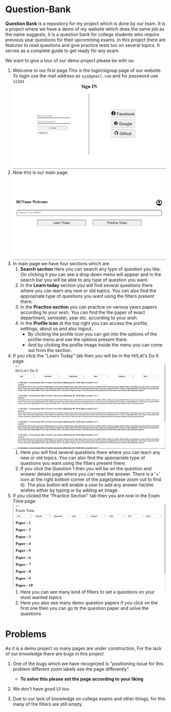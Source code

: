 # Question-Bank

**Question Bank** is a repository for my project which is done by our team. It is a project where we have a demo of my website which does the same job as the name suggests, it is a question bank for college students who require previous year questions for their upcomming exams. In this project there are features to read questions and give practice tests too on several topics. It serves as a complete guide to get ready for any exam.

We want to give a tour of our demo project please be with us:

1. Welcome to our first page.This is the login/signup page of our website. To login use the mail address as `xyz@gmail.com` and for password use `12345`![Sign-in page](sign-in.png) 
2. Now this is our main page. ![main page](main.png)
3. In main page we have four sections which are
   1. **Search section** Here you can search any type of question you like. On clicking it you can see a drop down menu will appear and in the search bar you will be able to any type of question you want.
   2. In the **Learn today** section you will find several questions there where you can learn any new or old topics. You can also find the appropriate type of questions you want using the filters present there.
   3. In the **Practice section** you can practice on various years papers according to your wish. You can find the the paper of exact department, semester, year etc. according to your wish.
   4. In the **Profile icon** at the top right you can access the profile, settings, about us and also logout.
      - By clicking the profile icon you can get into the options of the profile menu and see the options present there.
      - And by clicking the profile image inside the menu you can come out from the section.
4. If you click the "Learn Today" tab then you will be in the Hi!Let's Do It page. ![learn page](learn.png)
   1. Here you will find several questions there where you can learn any new or old topics. You can also find the appropriate type of questions you want using the filters present there.
   2. If you click the Question 1 then you will be on the question and answer details page where you can read the answer. There is a '+' icon at the right bottom corner of the page(please zoom out to find it). The plus button will enable a user to add any answer he/she wishes either by typing or by adding an image.
5. If you clicked the "Practice Section" tab then you are now in the Exam Time page. ![practice page](practice.png)
   1. Here you can see many kind of filters to set a questions on your most wanted topics
   2. Here you also see many demo question papers if you click on the first one then you can go to the question paper and solve the questions

# Problems

As it is a demo project so many pages are under construction, For the lack of our knowledge there are bugs in this project

1. One of the bugs which we have recognized is "positioning issue for this problem different zoom labels see the page differently".

   - **To solve this please set the page according to your liking**

2. We don't have good UI too.
3. Due to our lack of knowledge on college exams and other things, for this many of the filters are still empty.

